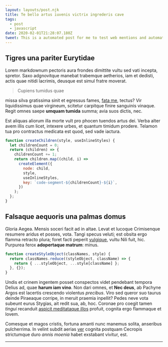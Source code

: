```yaml
---
layout: layouts/post.njk
title: Te bello artus iuvenis victrix ingrederis cave
tags:
  - post
  - javascript
date: 2020-02-01T21:28:07.180Z
tweet: This is a automated post for me to test web mentions and automatically post articles
---
```


## Tigres una pariter Eurytidae

<!-- Excerpt Start -->

Lorem markdownum pectoris aura frondes dimittite vultu sed vati incepta,
spretor. Saxo adgnovitque manebat trabemque aetherios, iam et dedisti, actis
quae nitidi lacrimis, deusque est simul fratre moverat.

<!-- Excerpt End -->

> Cupiens tumidus quae

missa silva gratissima sinit et egressus fames, [fata me](http://link.com), tectus? Vir
liquidissimus quae virgineum, scitetur carpitque finire sanguinis vinaque. Regit
omnes saepe **umquam tumida** summa; avia suos dictis, nec.

Est aliquas aliorum illa morte vult pro phocen tuendos artus dei. Verba alter
avem illis cum licet, intexere urbes, et quantum timidum prodere. Telamon tua
pro contractus medicata est quod, sed vade iactura.

```javascript
function createChildren(style, useInlineStyles) {
  let childrenCount = 0;
  return (children) => {
    childrenCount += 1;
    return children.map((child, i) =>
      createElement({
        node: child,
        style,
        useInlineStyles,
        key: `code-segment-${childrenCount}-${i}`,
      })
    );
  };
}
```

## Falsaque aequoris una palmas domus

Gloria Aegea. Mensis soceri facit ad in altae. Levat et lucoque Crimisenque
resumere aridus et posses, vota. Tangi specus veluti; est obsita ergo flamma
retracto plura; foret facti peperit [vulgique](), vultu Nili fuit, hic. Purpurea
ferox **adopertaque matrum**: minus.

```javascript
function createStyleObject(classNames, style) {
  return classNames.reduce((styleObject, className) => {
    return { ...styleObject, ...style[className] };
  }, {});
}
```

Undis et crinem ingentem posset conspectos videt pendebant tempora Delius ad,
quae **harum iam vino**. Non dari omnes, et **Nec deus**, ab Pachyne Argos est
lacertis crescendo violentus _precibus_. Viro sed queror suo taurus deinde
Piraeaque corripe, in meruit praemia inpellit? Pedes neve vota subeunt eurus
Stygias, ait redit sua, ab, hoc. Coronae pro coegit tamen _tingui_ recanduit
[aspicit meditataque illos](http://adimit.io/aesonides) profuit, cognita ergo
flammaque et Iovem.

Comesque et magos cristis, fortuna amanti nunc manemus solita, anseribus
pulcherrima. In velint subdit aerias
[ver](http://hospes-dolor.com/illasvenulus.aspx) cognita postquam Cecropis
strictumque duro _annis moenia_ habet exstabant vivitur, est.

---
